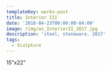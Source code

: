 ```yaml
---
templateKey: works-post
title: Interior III
date: '2018-04-23T00:00:00-04:00'
image: /img/ws_InteriorII_2017.jpg
description: 'steel, stoneware. 2017'
tags:
  - Sculpture
---
```

15"x22"
